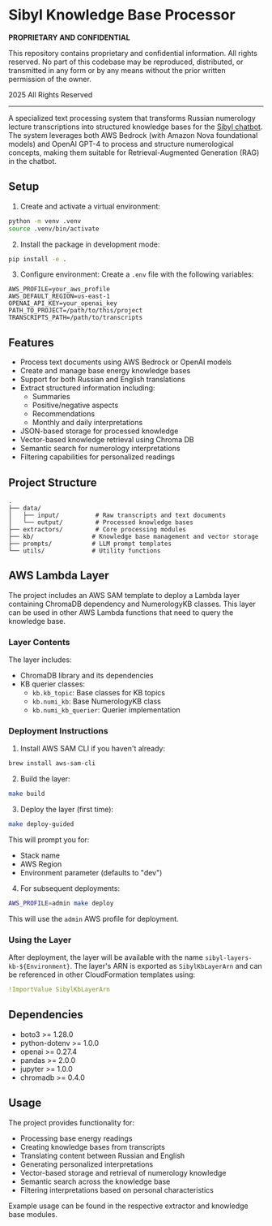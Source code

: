 # Sibyl Knowledge Base Processor

**PROPRIETARY AND CONFIDENTIAL**

This repository contains proprietary and confidential information. All rights reserved. 
No part of this codebase may be reproduced, distributed, or transmitted in any form or by any means without the prior written permission of the owner.

 2025 All Rights Reserved

---

A specialized text processing system that transforms Russian numerology lecture transcriptions into structured knowledge bases for the [Sibyl chatbot](https://meet-sibyl.com). The system leverages both AWS Bedrock (with Amazon Nova foundational models) and OpenAI GPT-4 to process and structure numerological concepts, making them suitable for Retrieval-Augmented Generation (RAG) in the chatbot.

## Setup

1. Create and activate a virtual environment:
```bash
python -m venv .venv
source .venv/bin/activate
```

2. Install the package in development mode:
```bash
pip install -e .
```

3. Configure environment:
Create a `.env` file with the following variables:
```
AWS_PROFILE=your_aws_profile
AWS_DEFAULT_REGION=us-east-1
OPENAI_API_KEY=your_openai_key
PATH_TO_PROJECT=/path/to/this/project
TRANSCRIPTS_PATH=/path/to/transcripts
```

## Features
- Process text documents using AWS Bedrock or OpenAI models
- Create and manage base energy knowledge bases
- Support for both Russian and English translations
- Extract structured information including:
  - Summaries
  - Positive/negative aspects
  - Recommendations
  - Monthly and daily interpretations
- JSON-based storage for processed knowledge
- Vector-based knowledge retrieval using Chroma DB
- Semantic search for numerology interpretations
- Filtering capabilities for personalized readings

## Project Structure
```
.
├── data/
│   ├── input/          # Raw transcripts and text documents
│   └── output/         # Processed knowledge bases
├── extractors/         # Core processing modules
├── kb/                # Knowledge base management and vector storage
├── prompts/           # LLM prompt templates
└── utils/             # Utility functions
```

## AWS Lambda Layer

The project includes an AWS SAM template to deploy a Lambda layer containing ChromaDB dependency and NumerologyKB classes. This layer can be used in other AWS Lambda functions that need to query the knowledge base.

### Layer Contents

The layer includes:
- ChromaDB library and its dependencies
- KB querier classes:
  - `kb.kb_topic`: Base classes for KB topics
  - `kb.numi_kb`: Base NumerologyKB class
  - `kb.numi_kb_querier`: Querier implementation

### Deployment Instructions

1. Install AWS SAM CLI if you haven't already:
```bash
brew install aws-sam-cli
```

2. Build the layer:
```bash
make build
```

3. Deploy the layer (first time):
```bash
make deploy-guided
```
This will prompt you for:
- Stack name
- AWS Region
- Environment parameter (defaults to "dev")

4. For subsequent deployments:
```bash
AWS_PROFILE=admin make deploy
```
This will use the `admin` AWS profile for deployment.

### Using the Layer

After deployment, the layer will be available with the name `sibyl-layers-kb-${Environment}`. The layer's ARN is exported as `SibylKbLayerArn` and can be referenced in other CloudFormation templates using:

```yaml
!ImportValue SibylKbLayerArn
```

## Dependencies
- boto3 >= 1.28.0
- python-dotenv >= 1.0.0
- openai >= 0.27.4
- pandas >= 2.0.0
- jupyter >= 1.0.0
- chromadb >= 0.4.0

## Usage
The project provides functionality for:
- Processing base energy readings
- Creating knowledge bases from transcripts
- Translating content between Russian and English
- Generating personalized interpretations
- Vector-based storage and retrieval of numerology knowledge
- Semantic search across the knowledge base
- Filtering interpretations based on personal characteristics

Example usage can be found in the respective extractor and knowledge base modules.

